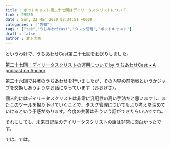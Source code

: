 ```yaml
---
title : ポッドキャスト第二十七回はデイリータスクリストについて
link : 29980
date : Sun, 22 Mar 2020 08:34:51 +0000
categories : ["告知"]
tags : ["tak","うちあわせcast","タスク管理","ポッドキャスト"]
draft : false
author : 倉下忠憲
---
```


というわけで、うちあわせCast第二十七回をお送りしました。

<a href="https://anchor.fm/rashita/episodes/ep-eblnq8">第二十七回：デイリータスクリストの運用について by うちあわせCast • A podcast on Anchor</a>

第二十六回で共著のうちあわせを行いましたが、その内容の前哨戦というかジャブを交換しあうようなお話になっています（おおげさ）。

個人的にはデイリータスクリストは非常に汎用性の高い手法だと思いますし、またこのツールを掘り下げていくことで、タスク管理についてもより考えを深めていけるという予感があります。今度の共著はそういう話ができたらいいですね。

それにしても、未来日記型のデイリータスクリストの話は非常に面白かったです。

では、では。